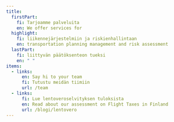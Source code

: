 ```yaml
---
title:
  firstPart:
    fi: Tarjoamme palveluita
    en: We offer services for
  highlight:
    fi: liikennejärjestelmiin ja riskienhallintaan
    en: transportation planning management and risk assessment
  lastPart:
    fi: liittyvän päätöksenteon tueksi
    en: " "
items:
  - links:
      en: Say hi to your team
      fi: Tutustu meidän tiimiin
      url: /team
  - links:
      fi: Lue lentoveroselvityksen tuloksista
      en: Read about our assessment on Flight Taxes in Finland
      url: /blogi/lentovero
---
```


